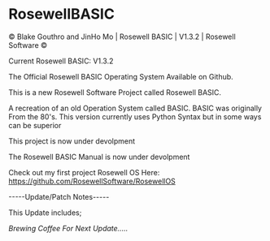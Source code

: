 # RosewellBASIC

© Blake Gouthro and JinHo Mo | Rosewell BASIC | V1.3.2 | Rosewell Software ©

Current Rosewell BASIC: V1.3.2

The Official Rosewell BASIC Operating System Available on Github.

This is a new Rosewell Software Project called Rosewell BASIC.

A recreation of an old Operation System called BASIC.
BASIC was originally From the 80's.
This version currently uses Python Syntax but in some ways can be superior

This project is now under devolpment

The Rosewell BASIC Manual is now under devolpment

Check out my first project Rosewell OS Here:
https://github.com/RosewellSoftware/RosewellOS

-----Update/Patch Notes-----

This Update includes;

*Brewing Coffee For Next Update.....*
